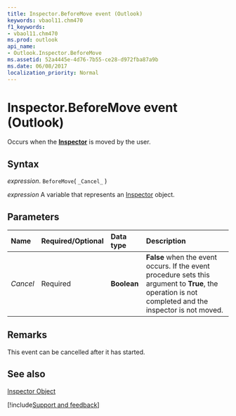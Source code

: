 ```yaml
---
title: Inspector.BeforeMove event (Outlook)
keywords: vbaol11.chm470
f1_keywords:
- vbaol11.chm470
ms.prod: outlook
api_name:
- Outlook.Inspector.BeforeMove
ms.assetid: 52a4445e-4d76-7b55-ce28-d972fba87a9b
ms.date: 06/08/2017
localization_priority: Normal
---
```



# Inspector.BeforeMove event (Outlook)

Occurs when the  **[Inspector](Outlook.Inspector.md)** is moved by the user.


## Syntax

_expression_. `BeforeMove`( `_Cancel_` )

_expression_ A variable that represents an [Inspector](Outlook.Inspector.md) object.


## Parameters



|Name|Required/Optional|Data type|Description|
|:-----|:-----|:-----|:-----|
| _Cancel_|Required| **Boolean**| **False** when the event occurs. If the event procedure sets this argument to **True**, the operation is not completed and the inspector is not moved.|

## Remarks

This event can be cancelled after it has started.


## See also


[Inspector Object](Outlook.Inspector.md)

[!include[Support and feedback](~/includes/feedback-boilerplate.md)]